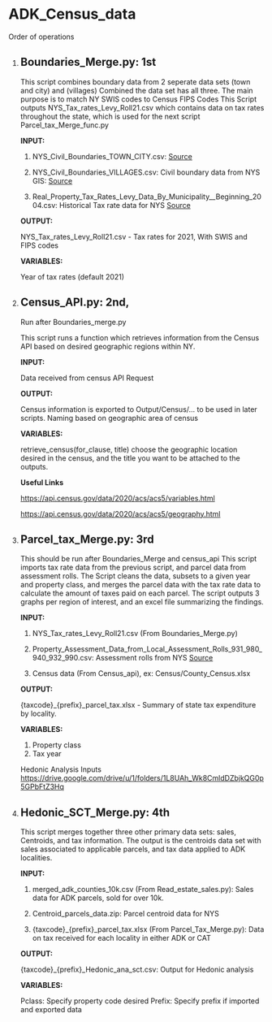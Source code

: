 # ADK_Census_data
 
 Order of operations
1. ## **Boundaries_Merge.py**: 1st

    This script combines boundary data from 2 seperate data sets (town and city) and (villages) Combined the data set has all three. 
    The main purpose is to match NY SWIS codes to Census FIPS Codes
    This Script outputs NYS_Tax_rates_Levy_Roll21.csv which contains data on tax rates throughout the state, 
    which is used for the next script Parcel_tax_Merge_func.py
    
    **INPUT:**

    1. NYS_Civil_Boundaries_TOWN_CITY.csv: 
    [Source](https://data.gis.ny.gov/maps/nys-civil-boundaries/about)
    
    2. NYS_Civil_Boundaries_VILLAGES.csv: Civil boundary data from NYS GIS:
    [Source](https://data.gis.ny.gov/maps/nys-civil-boundaries/about)
    
    3. Real_Property_Tax_Rates_Levy_Data_By_Municipality__Beginning_2004.csv: Historical Tax rate data for NYS
    [Source](https://data.ny.gov/Government-Finance/Real-Property-Tax-Rates-Levy-Data-By-Municipality-/iq85-sdzs)

    **OUTPUT:**

     NYS_Tax_rates_Levy_Roll21.csv - Tax rates for 2021, With SWIS and FIPS codes

    **VARIABLES:**

    Year of tax rates (default 2021)

2. ## **Census_API.py**: 2nd, 

    Run after Boundaries_merge.py

    This script runs a function which retrieves information from the Census API 
    based on desired geographic regions within NY.

    **INPUT:**
        
    Data received from census API Request

    **OUTPUT:** 
       
    Census information is exported to Output/Census/... to be used in later scripts. 
        Naming based on geographic area of census

    **VARIABLES:** 
       
    retrieve_census(for_clause, title) choose the geographic location desired in the census, and the title you want to be attached to the outputs. 

    **Useful Links**

     https://api.census.gov/data/2020/acs/acs5/variables.html

    https://api.census.gov/data/2020/acs/acs5/geography.html


3. ## Parcel_tax_Merge.py: 3rd

    This should be run after Boundaries_Merge and census_api
    This script imports tax rate data from the previous script, and parcel data from assessment rolls. 
    The Script cleans the data, subsets to a given year and property class, and merges the parcel data with the tax rate data to calculate the amount of taxes paid on each parcel. 
    The script outputs 3 graphs per region of interest, and an excel file summarizing the findings.  
    
    **INPUT:**
    
    1. NYS_Tax_rates_Levy_Roll21.csv (From Boundaries_Merge.py)
        
    2. Property_Assessment_Data_from_Local_Assessment_Rolls_931_980_940_932_990.csv: Assessment rolls from NYS [Source](https://data.ny.gov/Government-Finance/Property-Assessment-Data-from-Local-Assessment-Rol/7vem-aaz7)
        
    3. Census data (From Census_api), ex: Census/County_Census.xlsx

    **OUTPUT:**

    {taxcode}_{prefix}_parcel_tax.xlsx - Summary of state tax expenditure by locality. 
        
    **VARIABLES:**
    
    1. Property class
    2. Tax year

    Hedonic Analysis Inputs
    https://drive.google.com/drive/u/1/folders/1L8UAh_Wk8CmldDZbjkQG0p5GPbFtZ3Hq

4. ## Hedonic_SCT_Merge.py: 4th

    This script merges together three other primary data sets: sales, Centroids, and tax information. The output is the centroids data set with sales associated to applicable parcels, and tax data applied to ADK localities. 

    **INPUT:**

    1. merged_adk_counties_10k.csv (From Read_estate_sales.py): Sales data for ADK parcels, sold for over 10k.

    2. Centroid_parcels_data.zip: Parcel centroid data for NYS

    3. {taxcode}_{prefix}_parcel_tax.xlsx (From Parcel_Tax_Merge.py): Data on tax received for each locality in either ADK or CAT

    **OUTPUT:**
    
    {taxcode}_{prefix}_Hedonic_ana_sct.csv: Output for Hedonic analysis
        
        
    **VARIABLES:**
        
    Pclass: Specify property code desired
    Prefix: Specify prefix if imported and exported data

        